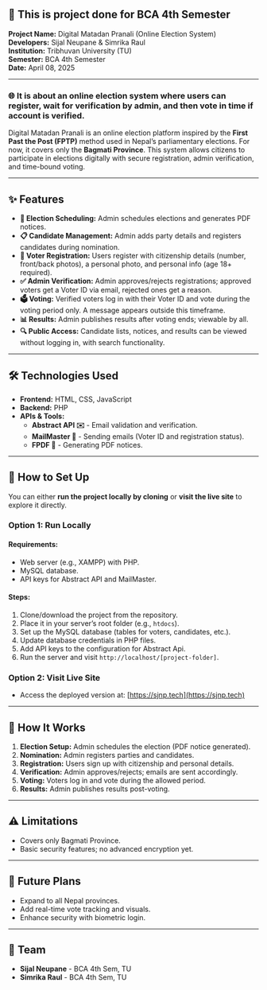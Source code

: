 ## 📝 This is project done for BCA 4th Semester

**Project Name:** Digital Matadan Pranali (Online Election System)  
**Developers:** Sijal Neupane & Simrika Raul  
**Institution:** Tribhuvan University (TU)  
**Semester:** BCA 4th Semester  
**Date:** April 08, 2025  

---

### 🌐 It is about an online election system where users can register, wait for verification by admin, and then vote in time if account is verified.

Digital Matadan Pranali is an online election platform inspired by the **First Past the Post (FPTP)** method used in Nepal’s parliamentary elections. For now, it covers only the **Bagmati Province**. This system allows citizens to participate in elections digitally with secure registration, admin verification, and time-bound voting.

---

## ✨ Features

- **🔔 Election Scheduling:** Admin schedules elections and generates PDF notices.  
- **📋 Candidate Management:** Admin adds party details and registers candidates during nomination.  
- **👤 Voter Registration:** Users register with citizenship details (number, front/back photos), a personal photo, and personal info (age 18+ required).  
- **✅ Admin Verification:** Admin approves/rejects registrations; approved voters get a Voter ID via email, rejected ones get a reason.  
- **🗳️ Voting:** Verified voters log in with their Voter ID and vote during the voting period only. A message appears outside this timeframe.  
- **📊 Results:** Admin publishes results after voting ends; viewable by all.  
- **🔍 Public Access:** Candidate lists, notices, and results can be viewed without logging in, with search functionality.

---

## 🛠️ Technologies Used

- **Frontend:** HTML, CSS, JavaScript  
- **Backend:** PHP  
- **APIs & Tools:**  
  - **Abstract API ✉️** - Email validation and verification.  
  - **MailMaster 📧** - Sending emails (Voter ID and registration status).  
  - **FPDF 📄** - Generating PDF notices.

---

## 🚀 How to Set Up

You can either **run the project locally by cloning** or **visit the live site** to explore it directly.

### Option 1: Run Locally
#### Requirements:
- Web server (e.g., XAMPP) with PHP.  
- MySQL database.  
- API keys for Abstract API and MailMaster.  

#### Steps:
1. Clone/download the project from the repository.  
2. Place it in your server’s root folder (e.g., `htdocs`).  
3. Set up the MySQL database (tables for voters, candidates, etc.).  
4. Update database credentials in PHP files.  
5. Add API keys to the configuration for Abstract Api.  
6. Run the server and visit `http://localhost/[project-folder]`.

### Option 2: Visit Live Site
- Access the deployed version at: [https://sjnp.tech](https://sjnp.tech)

---

## 📖 How It Works

1. **Election Setup:** Admin schedules the election (PDF notice generated).  
2. **Nomination:** Admin registers parties and candidates.  
3. **Registration:** Users sign up with citizenship and personal details.  
4. **Verification:** Admin approves/rejects; emails are sent accordingly.  
5. **Voting:** Voters log in and vote during the allowed period.  
6. **Results:** Admin publishes results post-voting.

---

## ⚠️ Limitations

- Covers only Bagmati Province.  
- Basic security features; no advanced encryption yet.

---

## 🌟 Future Plans

- Expand to all Nepal provinces.  
- Add real-time vote tracking and visuals.  
- Enhance security with biometric login.

---

## 👥 Team

- **Sijal Neupane** - BCA 4th Sem, TU  
- **Simrika Raul** - BCA 4th Sem, TU
